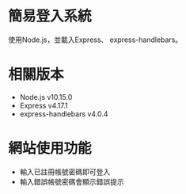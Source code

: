# 簡易登入系統
使用Node.js，並載入Express、 express-handlebars。
# 相關版本
* Node.js v10.15.0 
* Express v4.17.1 
* express-handlebars v4.0.4 
# 網站使用功能
* 輸入已註冊帳號密碼即可登入
* 輸入錯誤帳號密碼會顯示錯誤提示

